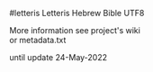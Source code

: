 #letteris
Letteris Hebrew Bible UTF8 <br>

More information see project's wiki <br>
or metadata.txt <br>

until update 24-May-2022 <br>


